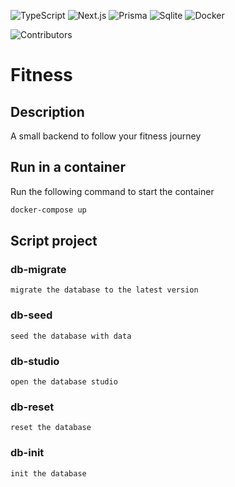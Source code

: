 ![TypeScript](https://img.shields.io/badge/TypeScript-007ACC?style=for-the-badge&logo=typescript&logoColor=white)
![Next.js](https://img.shields.io/badge/Next.js-000000?style=for-the-badge&logo=next.js&logoColor=white)
![Prisma](https://img.shields.io/badge/Prisma-2D3748?style=for-the-badge&logo=prisma&logoColor=white)
![Sqlite](https://img.shields.io/badge/Sqlite-003B57?style=for-the-badge&logo=sqlite&logoColor=white)
![Docker](https://img.shields.io/badge/Docker-2496ED?style=for-the-badge&logo=docker&logoColor=white)

![Contributors](https://img.shields.io/github/contributors/MarreTeint/Fitness?style=for-the-badge)

# Fitness

## Description

A small backend to follow your fitness journey

## Run in a container
Run the following command to start the container
```bash
docker-compose up
```

## Script project

### db-migrate
    migrate the database to the latest version
### db-seed
    seed the database with data

### db-studio
    open the database studio

### db-reset
    reset the database

### db-init
    init the database
